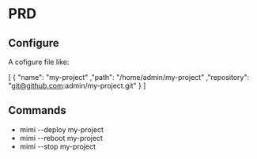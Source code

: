 # PRD

## Configure

A cofigure file like:

  [
    {
      "name": "my-project"
      ,"path": "/home/admin/my-project"
      ,"repository": "git@github.com:admin/my-project.git"
    }
  ]

## Commands

* mimi --deploy my-project
* mimi --reboot my-project
* mimi --stop my-project
